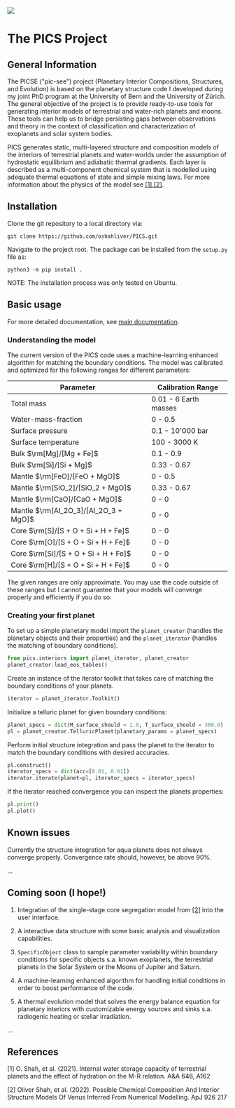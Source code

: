 ![](assets/chapter_hydro.png)

# The PICS Project

## General Information

The PICSE ("pic-see") project (Planetary Interior Compositions, Structures, and Evolution) is based on the planetary structure code I developed during my joint PhD program at the University of Bern and the University of Zürich. The general objective of the project is to provide ready-to-use tools for generating interior models of terrestrial and water-rich planets and moons. These tools can help us to bridge persisting gaps between observations and theory in the context of classification and characterization of exoplanets and solar system bodies.

PICS generates static, multi-layered structure and composition models of the interiors of terrestrial planets and water-worlds under the assumption of hydrostatic equilibrium and adiabatic thermal gradients. Each layer is described as a multi-component chemical system that is modelled using adequate thermal equations of state and simple mixing laws. For more information about the physics of the model see [[1],[2]](#1).

## Installation

Clone the git repository to a local directory via:

```
git clone https://github.com/oshahliver/PICS.git
```

Navigate to the project root. The package can be installed from the `setup.py` file as:

```
python3 -m pip install .
```

NOTE: The installation process was only tested on Ubuntu.

## Basic usage

For more detailed documentation, see [main documentation](./docs/README.md).

### Understanding the model

The current version of the PICS code uses a machine-learning enhanced algorithm for matching the boundary conditions. The model was calibrated and optimized for the following ranges for different parameters:

| Parameter                             | Calibration Range     |
| ------------------------------------- | --------------------- |
| Total mass                            | 0.01 - 6 Earth masses |
| Water-mass-fraction                   | 0 - 0.5               |
| Surface pressure                      | 0.1 - 10'000 bar      |
| Surface temperature                   | 100 - 3000 K          |
| Bulk $\rm[Mg]/[Mg + Fe]$              | 0.1 - 0.9             |
| Bulk $\rm[Si]/[Si + Mg]$              | 0.33 - 0.67           |
| Mantle $\rm[FeO]/[FeO + MgO]$         | 0 - 0.5               |
| Mantle $\rm[SiO_2]/[SiO_2 + MgO]$     | 0.33 - 0.67           |
| Mantle $\rm[CaO]/[CaO + MgO]$         | 0 - 0                 |
| Mantle $\rm[Al_2O_3]/[Al_2O_3 + MgO]$ | 0 - 0                 |
| Core $\rm[S]/[S + O + Si + H + Fe]$   | 0 - 0                 |
| Core $\rm[O]/[S + O + Si + H + Fe]$   | 0 - 0                 |
| Core $\rm[Si]/[S + O + Si + H + Fe]$  | 0 - 0                 |
| Core $\rm[H]/[S + O + Si + H + Fe]$   | 0 - 0                 |

The given ranges are only approximate. You may use the code outside of these ranges but I cannot guarantee that your models will converge properly and efficiently if you do so.

### Creating your first planet

To set up a simple planetary model import the `planet_creator` (handles the planetary objects and their properties) and the `planet_iterator` (handles the matching of boundary conditions).

```python
from pics.interiors import planet_iterator, planet_creator
planet_creator.load_eos_tables()
```

Create an instance of the iterator toolkit that takes care of matching the boundary conditions of your planets.

```python
iterator = planet_iterator.Toolkit()
```

Initialize a telluric planet for given boundary conditions:

```python
planet_specs = dict(M_surface_should = 1.0, T_surface_should = 300.0)
pl = planet_creator.TelluricPlanet(planetary_params = planet_specs)
```

Perform initial structure integration and pass the planet to the iterator to match the boundary conditions with desired accuracies.

```python
pl.construct()
iterator_specs = dict(acc=[0.01, 0.01])
iterator.iterate(planet=pl, iterator_specs = iterator_specs)
```

If the iterator reached convergence you can inspect the planets properties:

```python
pl.print()
pl.plot()
```

## Known issues

Currently the structure integration for aqua planets does not always converge properly. Convergence rate should, however, be above 90%.

...

## Coming soon (I hope!)

1. Integration of the single-stage core segregation model from [[2]](#1) into the user interface.

2. A interactive data structure with some basic analysis and visualization capabilities.

3. `SpecificObject` class to sample parameter variability within boundary conditions for specific objects s.a. known exoplanets, the terrestrial planets in the Solar System or the Moons of Jupiter and Saturn.

4. A machine-learning enhanced algorithm for handling initial conditions in order to boost performance of the code.

5. A thermal evolution model that solves the energy balance equation for planetary interiors with customizable energy sources and sinks s.a. radiogenic heating or stellar irradiation.

...

## References

<a id="1">[1]</a>
O. Shah, et al. (2021).
Internal water storage capacity of terrestrial planets and the effect of hydration on the M-R relation.
A&A 646, A162

<a id="2">[2]</a>
Oliver Shah, et al. (2022).
Possible Chemical Composition And Interior Structure Models Of Venus Inferred From Numerical Modelling.
ApJ 926 217
